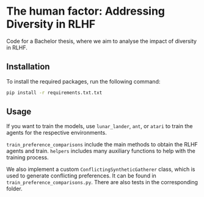 # The human factor: Addressing Diversity in RLHF

Code for a Bachelor thesis, where we aim to analyse the impact of diversity in RLHF.

## Installation

To install the required packages, run the following command:

```bash
pip install -r requirements.txt.txt
```

## Usage

If you want to train the models, use `lunar_lander`, 
`ant`, or `atari` to train the agents for the respective environments.

`train_preference_comparisons` include the main methods to obtain the RLHF agents and train.
`helpers` includes many auxiliary functions to help with the training process.

We also implement a custom `ConflictingSyntheticGatherer` class, which is used to generate conflicting preferences.
It can be found in `train_preference_comparisons.py`. There are also tests in the corresponding folder.